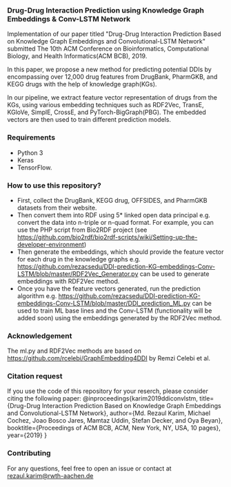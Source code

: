 ### Drug-Drug Interaction Prediction using Knowledge Graph Embeddings & Conv-LSTM Network
Implementation of our paper titled "Drug-Drug Interaction Prediction Based on Knowledge Graph Embeddings and Convolutional-LSTM Network" submitted The 10th ACM Conference on Bioinformatics, Computational Biology, and Health Informatics(ACM BCB), 2019.

In this paper, we propose a new method for predicting potential DDIs by encompassing over 12,000 drug features from DrugBank, PharmGKB, and KEGG drugs with the help of knowledge graph(KGs). 

In our pipeline, we extract feature vector representation of drugs from the KGs, using various embedding techniques such as RDF2Vec, TransE, KGloVe, SimplE, CrossE, and PyTorch-BigGraph(PBG). The embedded vectors are then used to train different prediction models.

### Requirements
* Python 3
* Keras 
* TensorFlow.

### How to use this repository? 
* First, collect the DrugBank, KEGG drug, OFFSIDES, and PharmGKB datasets from their website. 
* Then convert them into RDF using 5* linked open data principal e.g. convert the data into n-triple or n-quad format. For example, you can use the PHP script from Bio2RDF project (see https://github.com/bio2rdf/bio2rdf-scripts/wiki/Setting-up-the-developer-environment)
* Then generate the embeddings, which should provide the feature vector for each drug in the knowledge graphs e.g. https://github.com/rezacsedu/DDI-prediction-KG-embeddings-Conv-LSTM/blob/master/RDF2Vec_Generator.py can be used to generate embeddings with RDF2Vec method. 
* Once you have the feature vectors generated, run the prediction algorithm e.g. https://github.com/rezacsedu/DDI-prediction-KG-embeddings-Conv-LSTM/blob/master/DDI_prediction_ML.py can be used to train ML base lines and the Conv-LSTM (functionality will be added soon) using the embeddings generated by the RDF2Vec method. 

### Acknowledgement
The ml.py and RDF2Vec methods are based on https://github.com/rcelebi/GraphEmbedding4DDI by Remzi Celebi et al. 

### Citation request
If you use the code of this repository for your reserch, please consider citing the following paper: 
    @inproceedings{karim2019ddiconvlstm,
        title={Drug-Drug Interaction Prediction Based on Knowledge Graph Embeddings and Convolutional-LSTM Network},
        author={Md. Rezaul Karim, Michael Cochez, Joao Bosco Jares, Mamtaz Uddin, Stefan Decker, and Oya Beyan},
        booktitle={Proceedings of ACM BCB, ACM, New York, NY, USA, 10 pages},
        year={2019}
    }

### Contributing
For any questions, feel free to open an issue or contact at rezaul.karim@rwth-aachen.de

